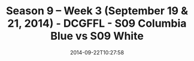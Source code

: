 ---
title: Season 9 – Week 3 (September 19 & 21, 2014) - DCGFFL - S09 Columbia Blue vs
  S09 White
teams-score:
- team: _teams/s09-columbia-blue.md
  score:
- team: _teams/s09-white.md
  score: 0
mvp: 'Columbia: B. Stokes / B. Neal'
game-ball: N/A
sportsperson: ''
season: 9
week: 3
date: '2014-09-22T10:27:58'
pageid: 1825-4454-vs-4471
---